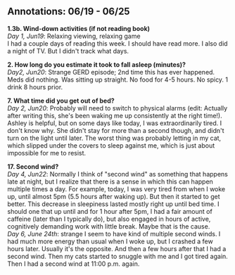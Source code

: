 ## Annotations: 06/19 - 06/25  
**1.3b. Wind-down activities (if not reading book)**  
_Day 1, Jun19_: Relaxing viewing, relaxing game  
I had a couple days of reading this week. I should have read more. I also did a night of TV. But I didn't track what days.  

**2. How long do you estimate it took to fall asleep (minutes)?**  
_Day2, Jun20_: Strange GERD episode; 2nd time this has ever happened. Meds did nothing. Was sitting up straight. No food for 4-5 hours. No spicy. 1 drink 8 hours prior.  

**7. What time did you get out of bed?**  
_Day 2, Jun20_: Probably will need to switch to physical alarms (edit: Actually after writing this, she's been waking me up consistently at the right time!). Ashley is helpful, but on some days like today, I was extraordinarily tired. I don't know why. She didn't stay for more than a second though, and didn't turn on the light until later. The worst thing was probably letting in my cat, which slipped under the covers to sleep against me, which is just about impossible for me to resist.  

**17. Second wind?**  
_Day 4, Jun22_: Normally I think of "second wind" as something that happens late at night, but I realize that there is a sense in which this can happen multiple times a day. For example, today, I was very tired from when I woke up, until almost 5pm (5.5 hours after waking up). But then it started to get better. This decrease in sleepiness lasted mostly right up until bed time. I should one that up until and for 1 hour after 5pm, I had a fair amount of caffeine (later than I typically do), but also engaged in hours of active, cognitively demanding work with little break. Maybe that is the cause.  
_Day 6, June 24th_: strange I seem to have kind of multiple second winds. I had much more energy than usual when I woke up, but I crashed a few hours later. Usually it's the opposite. And then a few hours after that I had a second wind. Then my cats started to snuggle with me and I got tired again. Then I had a second wind at 11:00 p.m. again.  

